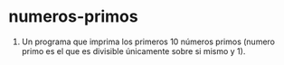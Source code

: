 # numeros-primos

1.	Un programa que imprima los primeros 10 números primos (numero primo es el que es divisible únicamente sobre si mismo y 1).
